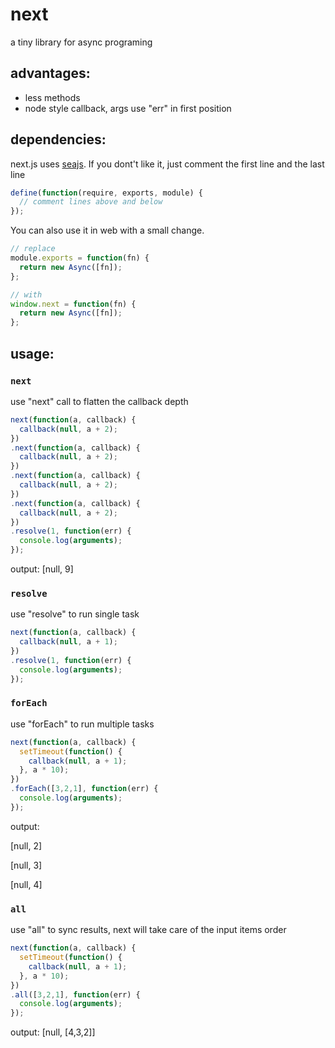 next
====

a tiny library for async programing

advantages:
---
* less methods
* node style callback, args use "err" in first position

dependencies:
---
next.js uses [seajs](https://github.com/seajs/seajs). If you dont't like it, just comment the first line and the last line
```javascript
define(function(require, exports, module) {
  // comment lines above and below 
});
```

You can also use it in web with a small change.
```javascript
// replace
module.exports = function(fn) {
  return new Async([fn]);
};

// with
window.next = function(fn) {
  return new Async([fn]);
};

```


usage:
---

### `next`

use &quot;next&quot; call to flatten the callback depth 

```javascript
next(function(a, callback) {
  callback(null, a + 2);
})
.next(function(a, callback) {
  callback(null, a + 2);
})
.next(function(a, callback) {
  callback(null, a + 2);
})
.next(function(a, callback) {
  callback(null, a + 2);
})
.resolve(1, function(err) {
  console.log(arguments);
});
```
output: [null, 9]


### `resolve`

use "resolve" to run single task

```javascript
next(function(a, callback) {
  callback(null, a + 1);
})
.resolve(1, function(err) {
  console.log(arguments);
});
```

### `forEach`

use "forEach" to run multiple tasks

```javascript
next(function(a, callback) {
  setTimeout(function() {
    callback(null, a + 1);
  }, a * 10);  
})
.forEach([3,2,1], function(err) {
  console.log(arguments);
});
```
output: 

[null, 2]

[null, 3]

[null, 4]


### `all`

use "all" to sync results, next will take care of the input items order

```javascript
next(function(a, callback) {
  setTimeout(function() {
    callback(null, a + 1);
  }, a * 10);  
})
.all([3,2,1], function(err) {
  console.log(arguments);
});
```
output: [null, [4,3,2]]